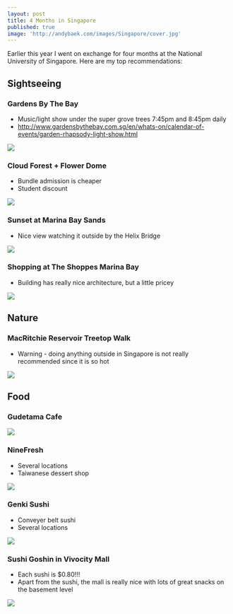 ```yaml
---
layout: post
title: 4 Months in Singapore
published: true
image: 'http://andybaek.com/images/Singapore/cover.jpg'
---
```


Earlier this year I went on exchange for four months at the National University of Singapore. Here are my top recommendations:

## Sightseeing
### Gardens By The Bay
* Music/light show under the super grove trees 7:45pm and 8:45pm daily
* http://www.gardensbythebay.com.sg/en/whats-on/calendar-of-events/garden-rhapsody-light-show.html

![](https://lh3.googleusercontent.com/lkPKyMUhbBWUaAXbIN7GgfXUdT2Tegiwy0HUpDLsmJaAKHht7LtXCeJ7i2hE35YRr1jXDE9QNWQJAzyHBKNsgvD6vaIsabZQVnc_ujzGPZ0-M9LLMv2C50GlHCwlBLJLJY6ugiUHO-Ck22ue7YBM-E0qVLAeFnKaF-U4boP4hdOEbf5annblxERFecszJuc7wGaq1sMzKOQyNRjQaPEso4AGOeH75RmkC-6xGjwQanRmH2IewiJYHewipTB1XtP-RT4vN8bDysXmoe9gD-mhqkx1vYPM6csyv7T5ukOGTt7MARaxdo42V4f32VQCN579TDMbkzBmoG4wHQuByRw9puuJxrTVrWSsbFmuqJHAJODmQmCaEXSX57lqTFGwLpWHreuKmyk8_dGtDkzBkkTOpAlQGj-VOQovvIGCWOPBvQ6Untv8kImXl9pJtV37AKt_gfkBs_-wyrv_TLKntUxG9q-3iwIW_PETH2MJGobQXglS_lkvorzCNsH4wu5nY4meDzuTZdiPQsyvSGAnOlPcMhPnUxO0TUYoRetjWwYHWPrHyau7P3mgJpMzJa3b5fnzOA7sHVrXgeUjqsziRnOShYCui4B6aVxaNclyYWVmXAs=w582-h776-no)

### Cloud Forest + Flower Dome
* Bundle admission is cheaper
* Student discount

![](https://lh3.googleusercontent.com/yYYLpeg4vuxDmWg30ZGw8q_BYW3eJBfxqPHorQyR9F8FHNOBhZIv__Ju1B5E_To9sFxvR5L3nctI4S4L-xV9EBBsNlwCccNyARz6Ihd8R6CWHSPxUOEy2AZFlqRIyisJU2B2dqM03i63RwBApZl_UXiP6YjVxxuDmy4IukJJLRT45QkoeCl5Xk3qbnKue7QZ-ioP0996J2I6kZGtNuD3gqEXzc0ZtHprEyCXfDRfMsmFDhcq5PpUHfs3pzJ1nNU4JnpoTHkMnim7psyNBzpZNDR3v8_dpvx9v1dpQj5bmcLwDH67EnPM_8mGvtg5vGtTwRA637rQS9UspKmKF2ELXN2X3_Dlnx1_u8e-P7t_GlrBdfBLmU_41ftW2AiEe7lNcowbS4qhF0VZXEyT7G4jRZRI62Ha2lNmHfI7QvB0MNhqKavzp9kdeagG1q6K0zBF8g6jKB5ddD0Z_PXfMa7GPRMI1tPvnQjyGoSlLb5ypTJS8EkdHuk0fTkkJm1X52j_vSYd0vwBv9xPDLUwAXTKMwhT3ut9V02kyaa1vjoIiiJwx_7EW8NeLIQIwILJENZpOuoB3GFpUcBP0XkEaxrYkrhYDXgjGfSNURev-Soeyb9iBj6B0FlbQuiPgsFTv3Mnl6oBI334n1tfR58pkGMrDTTyp8eWzJe_pqIk=w582-h776-no)

### Sunset at Marina Bay Sands
* Nice view watching it outside by the Helix Bridge

![](https://lh3.googleusercontent.com/EDzKpphClfVCIgzyD4lUaxmRub8Ey32pumUD3toaCSyn-ekXXixKOd1Un-aF1Mlfl-Z1rktUYWM-Zo9A-9whuR8F8n7a2F65ZlrixmKaPkPEWZfgwls6LTDeN5crwNysVtpvMgcd9nWVs24Hshgpk0J7gysS1vO-KI4NpQjf8CTkngt26WLk1xgveNMwNalYFioZMc1rah0GAprnpuWcUyLNAQyYUuaPsRKUC0eLvmTdHfHWL0LdgqMtAXmhO1bXntEiZGTGJfe7a0MRyw53XAVFe3Fsn0Sv49N0yT6RqGTSyrCR83SgUH46DJqyhT8XWNAAXZC567Zb-5J3ndb6vEia8whj3elxJ3JOXws64YFtIKkpIQXXAnHshPHwoWM-CIuUPN0dL5jqUuN6PAlga48MRN4rGKgAH2kwIF3WHmbPIZ98a3J4XSWzfKw_bed-0itBTjWf88-BIc4J1J1yLqibWwcTmDi4ZJ_9tMtwtej9I8OqL4kYZe1A6k1Ryisx1zc39n9PxFl6thstNkVM04O1eAyUTaikTQ4R1lcqYq3jzcEbJ-D-4k-5Dq6oqdQt1Wk3gyrHwpRGaIIGSLGPuzFLSW5BFM7LylD8VuSw=w1035-h776-no)

### Shopping at The Shoppes Marina Bay
* Building has really nice architecture, but a little pricey

![](https://lh3.googleusercontent.com/a4Ng0Iss_67wKaDj9rJOGTIscgUianpVdhPO3z7Tysx1z93yv4SVn9hcyutqg1bhaOlSzNEQ4tY8jQfBLx2J6Hf2RN5YQVOL8Vm4GNRGuN6flgV5bmMa-NRVUAjkSN7H1L0zZlyoJtp9XHFi11yroFCiaGX_6Yc5vyP_bFdGErnpWturqcAsUXAlQeczXBZaY0epJNVl8evvbWlAKQQI6O-wjQZoZS0Voa8dTSzxeQqena9fdP4tJ3utBAgyeP34ePFth9RrXQrW0JNmA741OwcPQKaAlKjxOLRPc-LmmJO0SyZ6KomV6mlceOJYspKWMM-kZK7nCMsoDFTQd0HJ6R2cUJQOc6tfPJ0kn-2-xp95Msw1cug-XlnrMaGSlEERY62V9E_lAnqp9DVl_LfWySRVv6FK0F_vG9F86JXEFCMc_aBVFAWN6P5BFOoPEnJQJ3X-LkNEGOWZFCv8csa3lQP-Zuw_tA4bUozLn0BIEaiqTWhSNxgLVPYwJczzIQpS2TGvBPPkj_kev08Ksbv7R2oWettEG_Q2voQhSSn8yT2_Mnbdw19jpz5CNlULlROrb77T_6w0UOY8qhECu5Qb6YsO6TUwVVXIeKxSFkzyEg1aBvmsJgFscFjEa1Z_s6ZRnjdM2NvJRa3KGjKabgfgJBJVKDqPzZspzd3C=w582-h776-no)

## Nature
### MacRitchie Reservoir Treetop Walk
* Warning - doing anything outside in Singapore is not really recommended since it is so hot

![](https://lh3.googleusercontent.com/fOqKuSvKrwIzaCk2pQU0NzWnvDfeNqfOCc7lYhXncQrwDjbdeSZT7demeCXy6BIxKVB-yfrq_ThYRIFdpYPZL69XP-dfPOwdoUS1n-Vllv_wpP6c9wEKscQ1NywuQGGuix5aS2atcfumJWAhKjA2P67LlMXcJjucCi6GcgIuO4OToWFrrqBJIct9nkWmVkYWKWULjOsv3Qg0-jv9mViVaqhohJwGih1SUQmqUwbVzt6Fc1lzgcqZQ5i1yHpAgkmy83M5MtkSvbkMNV21MNkPnsVHNFJ-vWVqBkNz7mZR1cKulDm9Ap5jEoAg0yRzSoyhUpIYNx0SGhpcJpPKt1-WDq3c7vQRNDkSVoRkrS9pJWW6PVOqm0fb09mxsMkCA_Z07Y0_DkRZTJj6rv0EAs1OdU039QJjGefhx2xNbYeZYaN2dHSk28rZ4MCKOxPqzlGYi1fV8CMthsmAjC09a0QErjAQ-1p1yyo8GQGwxfLXcuuVb69JJ78mCyYVPhFcXBlX_a8Apz4eyVyomW06C3sDCLjNerFX2FyEu46UdKJfSL6lwm1Ky6bI3AzQz4vqqSB-KsC9rujwfEElh_QZrqrXsxamPa8M-GwQhHCgFLsZdLo=w582-h776-no)

## Food
### Gudetama Cafe
![](https://lh3.googleusercontent.com/BXIwAHI8QYis4S8CKltUCygqHSm5cqmTNAzgPCsu0-j1AckEBmap_OIhBIY1627-D_a9QiuxGds8D3GqYhl6CvqRLH4MsLqi6pu7ziH5cyY7Xaj6uaEz9zPB5GXvJHXyW53CtIybQqd1YdJSqzlH1Ips88D66WgnDwInB--gShogiGcPSEaGCU2DXoYrovjc4zPynn1Cxr8IflQ4T1nzzox2U2UGZ4A9LNyNi-YFyIRakvOSSP8dBfkqc282o61bcUEW8oXpk7F3FTZNWXtg1Plisa8dYLSISeCrgWxz0SyTIle_hZTR9N_njZ3xTv17RTs4nKePYCcWS9sabfCxIyH3EpBuUCFZpH7VF7K4wIhloDpWu_h7qg3rN-GlRHhaeeOspAHWktRizyNZdbV-qcytxMayP57PeEuD6wzk-9OQx7A7hVjDhcy0ffaLL67d4Qc5MSccrQwLnN0RtDpDieN6RPl9vIKpdxtfQimJJJQD86Pl9QDp2JFvEFjaaYKPylr_IMUHGMEiKSLSxvDBbOH8I4LpivzKXIh6C5xaepcKDZgiLD8rnJsBQLLBtei7L2ER_Hfi6jpVXn8ye3X-9EvWkXtR0jqGLk98zrswKiVco7R5d1tbxHYGJnikRSFiy9S_W3vcY-qLlc5Iz6XiN50b9Q9eUoLo1upP=w679-h776-no)

### NineFresh
* Several locations
* Taiwanese dessert shop

![](https://lh3.googleusercontent.com/Sps5TuqgMBo97fr39lp4H1NmNbQ6a24kkgLCIkXl2MtK4Y2UI3P5jBvOucOe5hvyLdV5UmaYVRzlfiX3gqLmI-hNcx-uHgTVSFMP3mgTt3fxTBqkxnSiVpno10ll1Qu4NcMDi8dW-XJ9PZkU_dV7AoivZ22wNoCqfgwfCwwQ6nW8UccEqKCQAzIQG1-RHOFmOsqjZhqc8hz8k77fh_KPOQh4YVcMgFBTu4051AIjSstbQy2mm9298VYJhpEMKJzTTyXhWvcYGIBgapwhwFT3JDjk7xUy53cHCkRqwfmR5jo6_ENNNpNDH3yoiT1XiirNdPT4SrLB_AomGl4PX8WbSi9qjr29BGQNmC9cDz4j1n65sszVeELAlBxHm-AzrJ8DLb1tkLY20Ni9b0YResvMIJ77xpptYU_z11kJPk1XIm7H9lwCuT4_zjfAdTDbs_AtyxVnlAAd7I9y03upgAQMHXUNUPNxzv1JUSeQg8wSUcitbjse762AXUdCV0luUaEQuGFepLvUfzYVHWb35rweP6TS4OBshKp4_PdPZf7740b4JRgbEWF85YIMUvyBBSiJWfD1wKMjraKez7wXauDPNgg7qphWeZb9S2i5zbqdXpM=w582-h776-no)

### Genki Sushi
* Conveyer belt sushi
* Several locations

![](https://media.giphy.com/media/3ohjVabSovkdvTvOCI/giphy.gif)

### Sushi Goshin in Vivocity Mall
* Each sushi is $0.80!!!
* Apart from the sushi, the mall is really nice with lots of great snacks on the basement level

![](https://lh3.googleusercontent.com/XCxCGzD1OnEc4NRY7wFug7KsUQHJaWXUV_WTTlPoGQqSWjj4Ya66NHeT7mX9Ak63ar5FCnT51eOzC4lJv-5dcDGtBVie8QFzx-6AJWPuue_KVmTHdQ8-gDjH8Cko3-v2svd44IxaVyQT6smB18cBSCJ8apJ5iRCJrcr6oxUCJwcD1L-Oy86EOl8tSk4DQb1IlMwzydCnjnJ_e26UczRGPzKTHbRovb5k7kxdNmu8daWeTx4GMcN6aBUIGUyTZOF0PO_bW6r8OMHdxOnFMHQ_gur8jhb18_sQ4E42JrLCcubxjgwr2qv0sVuvXRu4oErZr62N9_p3yFyKnixW5qWUw6pDnS0LXdWWmkUTjvQ0espG5mK85DOWHP472D9NI1GE17Oo0gj3nKvfXw1RxeoIXkL8nN5dSxoh_-onHLvyPFspxEmgR0qQl_8GsUcEs2BVVpx2FnYMGMECt2dhi3a78NU9I-OlncQuzFa9SlgwS-d_Wbyzyse5YUphSGMbWjEbcHqK-EBXfyQUr0dDcHnYvD2fuebNNwps-I-0s8_aXBJ3UBvWY_nCeX8Bmi-7CEx2u-ymgbxv75fRE0DAOtpOe_NySEdH3VKv9fTx6ygMdZY=w1035-h776-no)

